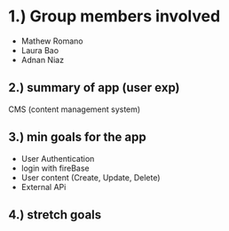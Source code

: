 <h1>1.) Group members involved</h1>
    <ul>
        <li>Mathew Romano</li>
        <li>Laura Bao</li>
        <li>Adnan Niaz</li>
    </ul>

<h2>2.) summary of app (user exp)</h2> 
    CMS (content management system)

<h2>3.) min goals for the app</h2> 
    <ul>
        <li>User Authentication</li>
        <li>login with fireBase</li>
        <li>User content (Create, Update, Delete)</li>
        <li>External APi</li>
    </ul>
<h2>4.) stretch goals</h2>
